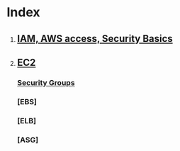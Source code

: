 # Index

1. ## [IAM, AWS access, Security Basics](1_IAM.md)
2. ## [EC2](2_EC2.md) 
    ### [Security Groups](2.1_Security_Groups.md)
    ### [EBS]
    ### [ELB]
    ### [ASG]